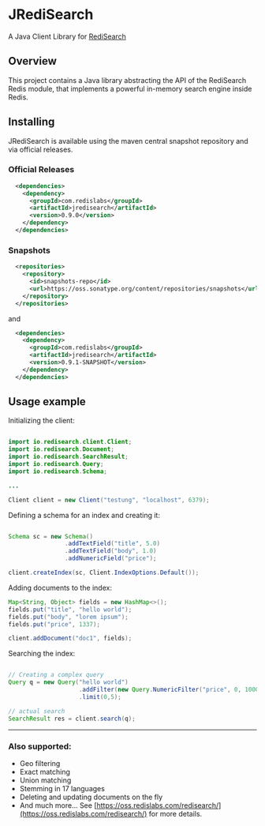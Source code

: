 # JRediSearch

A Java Client Library for [RediSearch](https://oss.redislabs.com/redisearch/)

## Overview 

This project contains a Java library abstracting the API of the RediSearch Redis module, that implements a powerful 
in-memory search engine inside Redis. 
 
## Installing

JRediSearch is available using the maven central snapshot repository and via official
releases.

### Official Releases

```xml
  <dependencies>
    <dependency>
      <groupId>com.redislabs</groupId>
      <artifactId>jredisearch</artifactId>
      <version>0.9.0</version>
    </dependency>
  </dependencies>
```

### Snapshots

```xml
  <repositories>
    <repository>
      <id>snapshots-repo</id>
      <url>https://oss.sonatype.org/content/repositories/snapshots</url>
    </repository>
  </repositories>
```

and
```xml
  <dependencies>
    <dependency>
      <groupId>com.redislabs</groupId>
      <artifactId>jredisearch</artifactId>
      <version>0.9.1-SNAPSHOT</version>
    </dependency>
  </dependencies>
```

## Usage example

Initializing the client:

```java

import io.redisearch.client.Client;
import io.redisearch.Document;
import io.redisearch.SearchResult;
import io.redisearch.Query;
import io.redisearch.Schema;

...

Client client = new Client("testung", "localhost", 6379);

```

Defining a schema for an index and creating it:

```java

Schema sc = new Schema()
                .addTextField("title", 5.0)
                .addTextField("body", 1.0)
                .addNumericField("price");

client.createIndex(sc, Client.IndexOptions.Default());

```
 
Adding documents to the index:

```java
Map<String, Object> fields = new HashMap<>();
fields.put("title", "hello world");
fields.put("body", "lorem ipsum");
fields.put("price", 1337);

client.addDocument("doc1", fields);

```

Searching the index:

```java

// Creating a complex query
Query q = new Query("hello world")
                    .addFilter(new Query.NumericFilter("price", 0, 1000))
                    .limit(0,5);

// actual search
SearchResult res = client.search(q);


```

---
 
### Also supported:

* Geo filtering
* Exact matching
* Union matching
* Stemming in 17 languages
* Deleting and updating documents on the fly
* And much more... See [https://oss.redislabs.com/redisearch/](https://oss.redislabs.com/redisearch/) for more details.

